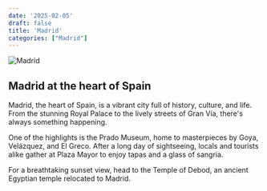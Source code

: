 ```yaml
---
date: '2025-02-05'
draft: false
title: 'Madrid'
categories: ["Madrid"]
---
```


![Madrid](/img/Madrid_MP102293.jpg)

## Madrid at the heart of Spain

Madrid, the heart of Spain, is a vibrant city full of history, culture, and life. From the stunning Royal Palace to the lively streets of Gran Vía, there's always something happening.  

One of the highlights is the Prado Museum, home to masterpieces by Goya, Velázquez, and El Greco. After a long day of sightseeing, locals and tourists alike gather at Plaza Mayor to enjoy tapas and a glass of sangria.  

For a breathtaking sunset view, head to the Temple of Debod, an ancient Egyptian temple relocated to Madrid.  
